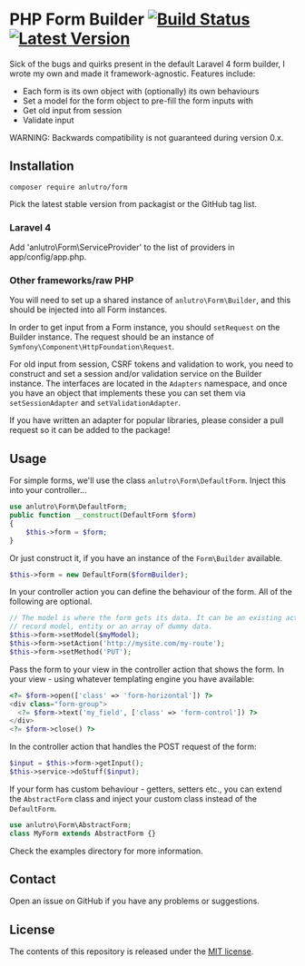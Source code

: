 # PHP Form Builder [![Build Status](https://travis-ci.org/anlutro/php-form.png?branch=master)](https://travis-ci.org/anlutro/php-form) [![Latest Version](http://img.shields.io/github/tag/anlutro/php-form.svg)](https://github.com/anlutro/php-form/releases)

Sick of the bugs and quirks present in the default Laravel 4 form builder, I wrote my own and made it framework-agnostic. Features include:

- Each form is its own object with (optionally) its own behaviours
- Set a model for the form object to pre-fill the form inputs with
- Get old input from session
- Validate input

WARNING: Backwards compatibility is not guaranteed during version 0.x.

## Installation

`composer require anlutro/form`

Pick the latest stable version from packagist or the GitHub tag list.

### Laravel 4

Add 'anlutro\Form\ServiceProvider' to the list of providers in app/config/app.php.

### Other frameworks/raw PHP

You will need to set up a shared instance of `anlutro\Form\Builder`, and this should be injected into all Form instances.

In order to get input from a Form instance, you should `setRequest` on the Builder instance. The request should be an instance of `Symfony\Component\HttpFoundation\Request`.

For old input from session, CSRF tokens and validation to work, you need to construct and set a session and/or validation service on the Builder instance. The interfaces are located in the `Adapters` namespace, and once you have an object that implements these you can set them via `setSessionAdapter` and `setValidationAdapter`.

If you have written an adapter for popular libraries, please consider a pull request so it can be added to the package!

## Usage

For simple forms, we'll use the class `anlutro\Form\DefaultForm`. Inject this into your controller...

```php
use anlutro\Form\DefaultForm;
public function __construct(DefaultForm $form)
{
	$this->form = $form;
}
```

Or just construct it, if you have an instance of the `Form\Builder` available.

```php
$this->form = new DefaultForm($formBuilder);
```

In your controller action you can define the behaviour of the form. All of the following are optional.

```php
// The model is where the form gets its data. It can be an existing active-
// record model, entity or an array of dummy data.
$this->form->setModel($myModel);
$this->form->setAction('http://mysite.com/my-route');
$this->form->setMethod('PUT');
```

Pass the form to your view in the controller action that shows the form. In your view - using whatever templating engine you have available:

```php
<?= $form->open(['class' => 'form-horizontal']) ?>
<div class="form-group">
  <?= $form->text('my_field', ['class' => 'form-control']) ?>
</div>
<?= $form->close() ?>
```

In the controller action that handles the POST request of the form:

```php
$input = $this->form->getInput();
$this->service->doStuff($input);
```

If your form has custom behaviour - getters, setters etc., you can extend the `AbstractForm` class and inject your custom class instead of the `DefaultForm`.

```php
use anlutro\Form\AbstractForm;
class MyForm extends AbstractForm {}
```

Check the examples directory for more information.

## Contact

Open an issue on GitHub if you have any problems or suggestions.

## License

The contents of this repository is released under the [MIT license](http://opensource.org/licenses/MIT).
